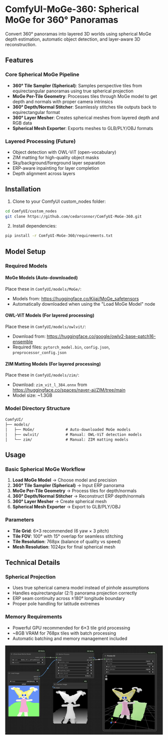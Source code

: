 # ComfyUI-MoGe-360: Spherical MoGe for 360° Panoramas

Convert 360° panoramas into layered 3D worlds using spherical MoGe depth estimation, automatic object detection, and layer-aware 3D reconstruction.

## Features

### Core Spherical MoGe Pipeline
- **360° Tile Sampler (Spherical)**: Samples perspective tiles from equirectangular panoramas using true spherical projection
- **MoGe Per-Tile Geometry**: Processes tiles through MoGe model to get depth and normals with proper camera intrinsics  
- **360° Depth/Normal Stitcher**: Seamlessly stitches tile outputs back to equirectangular format
- **360° Layer Mesher**: Creates spherical meshes from layered depth and RGB data
- **Spherical Mesh Exporter**: Exports meshes to GLB/PLY/OBJ formats

### Layered Processing (Future)
- Object detection with OWL-ViT (open-vocabulary)
- ZIM matting for high-quality object masks
- Sky/background/foreground layer separation
- ERP-aware inpainting for layer completion
- Depth alignment across layers

## Installation

1. Clone to your ComfyUI custom_nodes folder:
```bash
cd ComfyUI/custom_nodes
git clone https://github.com/cedarconnor/ComfyUI-MoGe-360.git
```

2. Install dependencies:
```bash
pip install -r ComfyUI-MoGe-360/requirements.txt
```

## Model Setup

### Required Models

#### MoGe Models (Auto-downloaded)
Place these in `ComfyUI/models/MoGe/`:
- Models from: https://huggingface.co/Kijai/MoGe_safetensors
- Automatically downloaded when using the "Load MoGe Model" node

#### OWL-ViT Models (For layered processing)
Place these in `ComfyUI/models/owlvit/`:
- Download from: https://huggingface.co/google/owlv2-base-patch16-ensemble
- Required files: `pytorch_model.bin`, `config.json`, `preprocessor_config.json`

#### ZIM Matting Models (For layered processing)
Place these in `ComfyUI/models/zim/`:
- Download: `zim_vit_l_384.onnx` from https://huggingface.co/spaces/naver-ai/ZIM/tree/main
- Model size: ~1.3GB

### Model Directory Structure
```
ComfyUI/
├── models/
│   ├── MoGe/              # Auto-downloaded MoGe models
│   ├── owlvit/            # Manual: OWL-ViT detection models  
│   └── zim/               # Manual: ZIM matting models
```

## Usage

### Basic Spherical MoGe Workflow

1. **Load MoGe Model** → Choose model and precision
2. **360° Tile Sampler (Spherical)** → Input ERP panorama
3. **MoGe Per-Tile Geometry** → Process tiles for depth/normals
4. **360° Depth/Normal Stitcher** → Reconstruct ERP depth/normals
5. **360° Layer Mesher** → Create spherical mesh
6. **Spherical Mesh Exporter** → Export to GLB/PLY/OBJ

### Parameters

- **Tile Grid**: 6×3 recommended (6 yaw × 3 pitch)
- **Tile FOV**: 100° with 15° overlap for seamless stitching
- **Tile Resolution**: 768px (balance of quality vs speed)
- **Mesh Resolution**: 1024px for final spherical mesh

## Technical Details

### Spherical Projection
- Uses true spherical camera model instead of pinhole assumptions
- Handles equirectangular (2:1) panorama projection correctly
- ERP seam continuity across ±180° longitude boundary
- Proper pole handling for latitude extremes

### Memory Requirements
- Powerful GPU recommended for 6×3 tile grid processing
- ~8GB VRAM for 768px tiles with batch processing
- Automatic batching and memory management included

![example](example_workflows/moge_example.png)